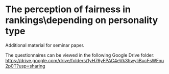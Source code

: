 # The perception of fairness in rankings\\depending on personality type  
  
Additional material for seminar paper.  

The questionnaires can be viewed in the following Google Drive folder:
https://drive.google.com/drive/folders/1yH76yFPAC4eVk3hwyliBucFsWFnu2p0T?usp=sharing
